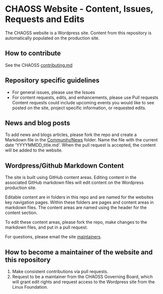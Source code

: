 # CHAOSS Website - Content, Issues, Requests and Edits

The CHAOSS website is a Wordpress site. Content from this repository is automatically populated on the production site.

## How to contribute
See the CHAOSS [contributing.md](https://github.com/chaoss/governance/blob/master/CONTRIBUTING.md)

## Repository specific guidelines
* For general issues, please use the Issues 
* For content requests, edits, and enhancements, please use Pull requests
Content requests could include upcoming events you would like to see posted on the site, project specific information, or requested edits.

## News and blog posts
To add news and blogs articles, please fork the repo and create a Markdown file in the [Community/News](./Community/News) folder. Name the file with the current date 'YYYYMMDD_title.md'. When the pull request is accepted, the content will be added to the website.

## Wordpress/Github Markdown Content

The site is built using GitHub content areas. Editing content in the associated GitHub markdown files will edit content on the Wordpress production site.

Editable content are in folders in this repo and are named for the websites key navigation pages. Within these folders are pages and content areas in markdown files. The content areas are named using the header for the content section.

To edit these content areas, please fork the repo, make changes to the markdown files, and put in a pull request.

For questions, please email the site [maintainers](README.md).

## How to become a maintainer of the website and this repository
1. Make consistent contributions via pull requests.
2. Request to be a maintainer from the CHAOSS Governing Board, which will grant edit rights and request access to the Wordpress site from the Linux Foundation.
